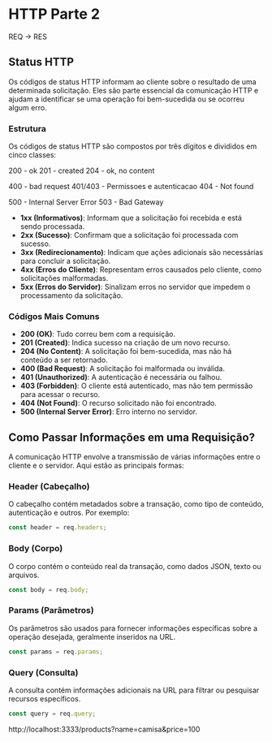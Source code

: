 # HTTP Parte 2
REQ -> RES
## Status HTTP

Os códigos de status HTTP informam ao cliente sobre o resultado de uma determinada solicitação. Eles são parte essencial da comunicação HTTP e ajudam a identificar se uma operação foi bem-sucedida ou se ocorreu algum erro.

### Estrutura

Os códigos de status HTTP são compostos por três dígitos e divididos em cinco classes:

200 - ok
201 - created
204 - ok, no content

400 - bad request
401/403 - Permissoes e autenticacao
404 - Not found

500 - Internal Server Error
503 - Bad Gateway

- **1xx (Informativos)**: Informam que a solicitação foi recebida e está sendo processada.
- **2xx (Sucesso)**: Confirmam que a solicitação foi processada com sucesso.
- **3xx (Redirecionamento)**: Indicam que ações adicionais são necessárias para concluir a solicitação.
- **4xx (Erros do Cliente)**: Representam erros causados pelo cliente, como solicitações malformadas.
- **5xx (Erros do Servidor)**: Sinalizam erros no servidor que impedem o processamento da solicitação.

### Códigos Mais Comuns

- **200 (OK)**: Tudo correu bem com a requisição.
- **201 (Created)**: Indica sucesso na criação de um novo recurso.
- **204 (No Content)**: A solicitação foi bem-sucedida, mas não há conteúdo a ser retornado.
- **400 (Bad Request)**: A solicitação foi malformada ou inválida.
- **401 (Unauthorized)**: A autenticação é necessária ou falhou.
- **403 (Forbidden)**: O cliente está autenticado, mas não tem permissão para acessar o recurso.
- **404 (Not Found)**: O recurso solicitado não foi encontrado.
- **500 (Internal Server Error)**: Erro interno no servidor.

## Como Passar Informações em uma Requisição?

A comunicação HTTP envolve a transmissão de várias informações entre o cliente e o servidor. Aqui estão as principais formas:

### Header (Cabeçalho)

O cabeçalho contém metadados sobre a transação, como tipo de conteúdo, autenticação e outros. Por exemplo:

```javascript
const header = req.headers;
```

### Body (Corpo)

O corpo contém o conteúdo real da transação, como dados JSON, texto ou arquivos.

```javascript
const body = req.body;
```

### Params (Parâmetros)

Os parâmetros são usados para fornecer informações específicas sobre a operação desejada, geralmente inseridos na URL.

```javascript
const params = req.params;
```

### Query (Consulta)

A consulta contém informações adicionais na URL para filtrar ou pesquisar recursos específicos.

```javascript
const query = req.query;
```

http://localhost:3333/products?name=camisa&price=100

